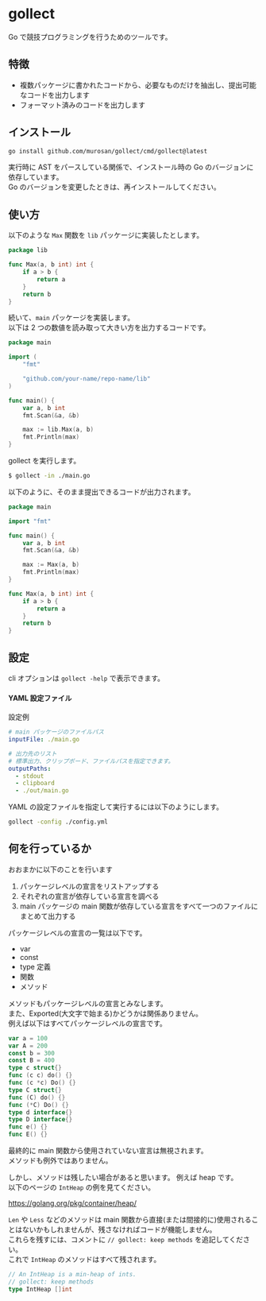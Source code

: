 # gollect

Go で競技プログラミングを行うためのツールです。

## 特徴

- 複数パッケージに書かれたコードから、必要なものだけを抽出し、提出可能なコードを出力します
- フォーマット済みのコードを出力します

## インストール

```sh
go install github.com/murosan/gollect/cmd/gollect@latest
```

実行時に AST をパースしている関係で、インストール時の Go のバージョンに依存しています。  
Go のバージョンを変更したときは、再インストールしてください。

## 使い方

以下のような `Max` 関数を `lib` パッケージに実装したとします。

```go
package lib

func Max(a, b int) int {
	if a > b {
		return a
	}
	return b
}
```

続いて、`main` パッケージを実装します。  
以下は 2 つの数値を読み取って大きい方を出力するコードです。

```go
package main

import (
	"fmt"

	"github.com/your-name/repo-name/lib"
)

func main() {
	var a, b int
	fmt.Scan(&a, &b)

	max := lib.Max(a, b)
	fmt.Println(max)
}
```

gollect を実行します。

```sh
$ gollect -in ./main.go
```

以下のように、そのまま提出できるコードが出力されます。

```go
package main

import "fmt"

func main() {
	var a, b int
	fmt.Scan(&a, &b)

	max := Max(a, b)
	fmt.Println(max)
}

func Max(a, b int) int {
	if a > b {
		return a
	}
	return b
}
```

## 設定

cli オプションは `gollect -help` で表示できます。

#### YAML 設定ファイル

設定例

```yml
# main パッケージのファイルパス
inputFile: ./main.go

# 出力先のリスト
# 標準出力、クリップボード、ファイルパスを指定できます。
outputPaths:
  - stdout
  - clipboard
  - ./out/main.go
```

YAML の設定ファイルを指定して実行するには以下のようにします。

```sh
gollect -config ./config.yml
```

## 何を行っているか

おおまかに以下のことを行います

1. パッケージレベルの宣言をリストアップする
2. それぞれの宣言が依存している宣言を調べる
3. main パッケージの main 関数が依存している宣言をすべて一つのファイルにまとめて出力する

パッケージレベルの宣言の一覧は以下です。

- var
- const
- type 定義
- 関数
- メソッド

メソッドもパッケージレベルの宣言とみなします。  
また、Exported(大文字で始まる)かどうかは関係ありません。  
例えば以下はすべてパッケージレベルの宣言です。

```go
var a = 100
var A = 200
const b = 300
const B = 400
type c struct{}
func (c c) do() {}
func (c *c) Do() {}
type C struct{}
func (C) do() {}
func (*C) Do() {}
type d interface{}
type D interface{}
func e() {}
func E() {}
```

最終的に main 関数から使用されていない宣言は無視されます。  
メソッドも例外ではありません。

しかし、メソッドは残したい場合があると思います。
例えば heap です。  
以下のページの `IntHeap` の例を見てください。

https://golang.org/pkg/container/heap/

`Len` や `Less` などのメソッドは main 関数から直接(または間接的に)使用されることはないかもしれませんが、残さなければコードが機能しません。  
これらを残すには、コメントに `// gollect: keep methods` を追記してください。  
これで `IntHeap` のメソッドはすべて残されます。

```go
// An IntHeap is a min-heap of ints.
// gollect: keep methods
type IntHeap []int
```
